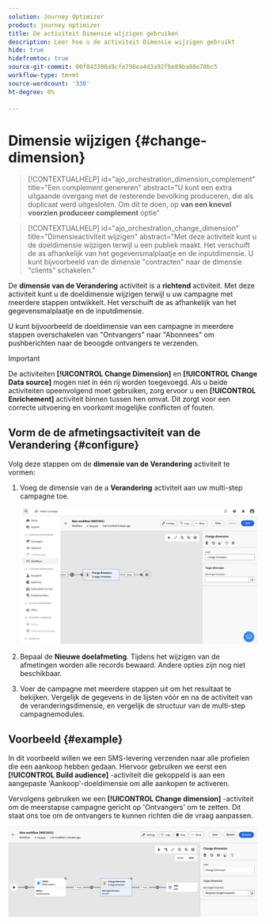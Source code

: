```yaml
---
solution: Journey Optimizer
product: journey optimizer
title: De activiteit Dimensie wijzigen gebruiken
description: Leer hoe u de activiteit Dimensie wijzigen gebruikt
hide: true
hidefromtoc: true
source-git-commit: 00f843300a9cfe798ea4d3a92fbe89ba80e70bc5
workflow-type: tm+mt
source-wordcount: '330'
ht-degree: 0%

---
```


# Dimensie wijzigen {#change-dimension}

>[!CONTEXTUALHELP]
>id="ajo_orchestration_dimension_complement"
>title="Een complement genereren"
>abstract="U kunt een extra uitgaande overgang met de resterende bevolking produceren, die als duplicaat werd uitgesloten. Om dit te doen, op **van een knevel voorzien produceer complement** optie"

>[!CONTEXTUALHELP]
>id="ajo_orchestration_change_dimension"
>title="Dimensieactiviteit wijzigen"
>abstract="Met deze activiteit kunt u de doeldimensie wijzigen terwijl u een publiek maakt. Het verschuift de as afhankelijk van het gegevensmalplaatje en de inputdimensie. U kunt bijvoorbeeld van de dimensie &quot;contracten&quot; naar de dimensie &quot;clients&quot; schakelen."

De **dimensie van de Verandering** activiteit is a **richtend** activiteit. Met deze activiteit kunt u de doeldimensie wijzigen terwijl u uw campagne met meerdere stappen ontwikkelt. Het verschuift de as afhankelijk van het gegevensmalplaatje en de inputdimensie.

U kunt bijvoorbeeld de doeldimensie van een campagne in meerdere stappen overschakelen van &quot;Ontvangers&quot; naar &quot;Abonnees&quot; om pushberichten naar de beoogde ontvangers te verzenden.

>[!IMPORTANT]
>
>De activiteiten **[!UICONTROL Change Dimension]** en **[!UICONTROL Change Data source]** mogen niet in één rij worden toegevoegd. Als u beide activiteiten opeenvolgend moet gebruiken, zorg ervoor u een **[!UICONTROL Enrichement]** activiteit binnen tussen hen omvat. Dit zorgt voor een correcte uitvoering en voorkomt mogelijke conflicten of fouten.

## Vorm de de afmetingsactiviteit van de Verandering {#configure}

Volg deze stappen om de **dimensie van de Verandering** activiteit te vormen:

1. Voeg de dimensie van de a **Verandering** activiteit aan uw multi-step campagne toe.

   ![](../assets/workflow-change-dimension.png)

1. Bepaal de **Nieuwe doelafmeting**. Tijdens het wijzigen van de afmetingen worden alle records bewaard. Andere opties zijn nog niet beschikbaar.

1. Voer de campagne met meerdere stappen uit om het resultaat te bekijken. Vergelijk de gegevens in de lijsten vóór en na de activiteit van de veranderingsdimensie, en vergelijk de structuur van de multi-step campagnemodules.

## Voorbeeld {#example}

In dit voorbeeld willen we een SMS-levering verzenden naar alle profielen die een aankoop hebben gedaan. Hiervoor gebruiken we eerst een **[!UICONTROL Build audience]** -activiteit die gekoppeld is aan een aangepaste &#39;Aankoop&#39;-doeldimensie om alle aankopen te activeren.

Vervolgens gebruiken we een **[!UICONTROL Change dimension]** -activiteit om de meerstapse campagne gericht op &#39;Ontvangers&#39; om te zetten. Dit staat ons toe om de ontvangers te kunnen richten die de vraag aanpassen.

![](../assets/workflow-change-dimension-example.png)
